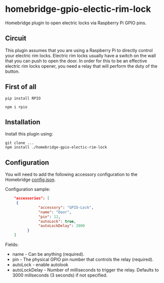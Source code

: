 # homebridge-gpio-electic-rim-lock
Homebridge plugin to open electric locks via Raspberry Pi GPIO pins.

## Circuit

This plugin assumes that you are using a Raspberry Pi to directly control your electric rim locks. Electric rim locks usually have a switch on the wall that you can push to open the door. In order for this to be an effective electric rim locks opener, you need a relay that will perform the duty of the button.


## First of all 
```
pip install RPIO

npm i rpio
```

## Installation

Install this plugin using: 
```
git clone ...
npm install ./homebridge-gpio-electic-rim-lock
```


## Configuration

You will need to add the following accessory configuration to the Homebridge [config.json](https://github.com/nfarina/homebridge/blob/master/config-sample.json).

Configuration sample:

```JSON
    "accessories": [
     {
               "accessory": "GPIO-Lock",
               "name": "Door",
               "pin": 12,
               "autoLock": true,
               "autoLockDelay": 2000
          }
    ]
```

Fields: 

* name - Can be anything (required).
* pin - The physical GPIO pin number that controls the relay (required).
* autoLock - enable autolook
* autoLockDelay - Number of milliseconds to trigger the relay. Defaults to 3000 millseconds (3 seconds) if not specified.
